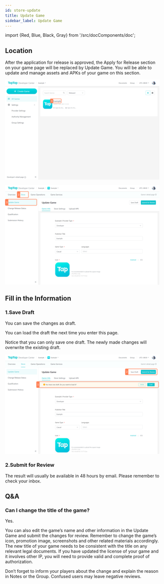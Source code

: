 ```yaml
---
id: store-update 
title: Update Game
sidebar_label: Update Game
---
```

import {Red, Blue, Black, Gray} from '/src/docComponents/doc';


## Location

After the application for release is approved, the  <Blue>Apply for Release</Blue> section on your game page will be replaced by <Blue>Update Game</Blue>. You will be able to update and manage assets and APKs of your game on this section.

![ ](/img/Game-Update-1.png)  

![ ](/img/Game-Update-2.png)  

 

## Fill in the Information

### 1.Save Draft

You can save the changes as draft.

You can load the draft the next time you enter this page.

Notice that you can only save one draft. The newly made changes will overwrite the existing draft.

![ ](/img/Game-Update-3.png)  

### 2.Submit for Review

The result will usually be available in 48 hours by email. Please remember to check your inbox.

## Q&A

### Can I change the title of the game? 

Yes.

You can also edit the game’s name and other information in the Update Game and submit the changes for review. Remember to change the game’s icon, promotion image, screenshots and other related materials accordingly. The new title of your game needs to be consistent with the title on any relevant legal documents. If you have updated the license of your game and it involves other IP, you will need to provide valid and complete proof of authorization.

Don’t forget to inform your players about the change and explain the reason in Notes or the Group. Confused users may leave negative reviews.